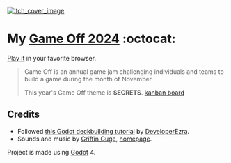 [![itch_cover_image](https://github.com/user-attachments/assets/0b53867b-4757-4f16-87b2-f33e034b58ab)](https://sandramoen.itch.io/secret-sugar)
# My [Game Off 2024](https://itch.io/jam/game-off-2024)  :octocat:
[Play it](https://sandramoen.itch.io/secret-sugar) in your favorite browser.
> Game Off is an annual game jam challenging individuals and teams to build a game during the month of November.
>
> This year's Game Off theme is **SECRETS**.
[kanban board](https://trello.com/b/Kbo7RItS/game-off-2024)

## Credits
* Followed [this Godot deckbuilding tutorial](https://www.youtube.com/watch?v=HF8A0OuyHho&t=4088s) by [DeveloperEzra](https://www.youtube.com/@ezthedev).
* Sounds and music by [Griffin Guge](https://itch.io/profile/griffinguge), [homepage](http://griffingugeaudio.com/).

Project is made using [Godot](https://godotengine.org) 4.
